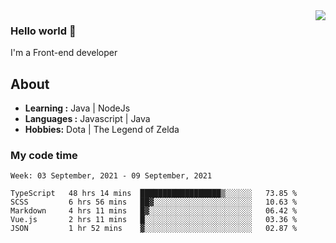 <img align='right' src="https://github-readme-stats.vercel.app/api?username=jumodada&show_icons=true&theme=vue">

### Hello world 👋

I'm a Front-end developer 
    
## About
-  **Learning :** Java | NodeJs
-  **Languages :** Javascript | Java
-  **Hobbies:** Dota | The Legend of Zelda

### My code time

<!--START_SECTION:waka-->
```text
Week: 03 September, 2021 - 09 September, 2021

TypeScript   48 hrs 14 mins  ██████████████████▒░░░░░░   73.85 % 
SCSS         6 hrs 56 mins   ██▓░░░░░░░░░░░░░░░░░░░░░░   10.63 % 
Markdown     4 hrs 11 mins   █▓░░░░░░░░░░░░░░░░░░░░░░░   06.42 % 
Vue.js       2 hrs 11 mins   █░░░░░░░░░░░░░░░░░░░░░░░░   03.36 % 
JSON         1 hr 52 mins    ▓░░░░░░░░░░░░░░░░░░░░░░░░   02.87 % 
```
<!--END_SECTION:waka-->
